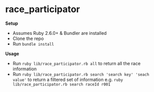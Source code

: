 # race_participator
**Setup**

- Assumes Ruby 2.6.0+ & Bundler are installed
- Clone the repo
- Run `bundle install`

 **Usage**
- Run `ruby lib/race_participator.rb all` to return all the race information
- Run `ruby lib/race_participator.rb search 'search key' 'seach value'` to return a filtered set of information e.g. `ruby lib/race_participator.rb search raceId r001`
